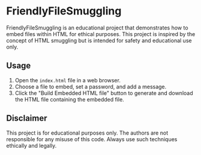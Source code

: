 # FriendlyFileSmuggling

FriendlyFileSmuggling is an educational project that demonstrates how to embed files within HTML for ethical purposes. This project is inspired by the concept of HTML smuggling but is intended for safety and educational use only.

## Usage

1. Open the `index.html` file in a web browser.
2. Choose a file to embed, set a password, and add a message.
3. Click the "Build Embedded HTML file" button to generate and download the HTML file containing the embedded file.

## Disclaimer

This project is for educational purposes only. The authors are not responsible for any misuse of this code. Always use such techniques ethically and legally.
